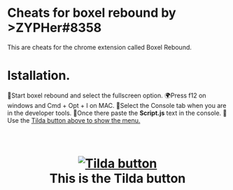 # Cheats for boxel rebound by >ZYPHer#8358
This are cheats for the chrome extension called Boxel Rebound.



# Istallation. 
📂Start boxel rebound and select the fullscreen option.
🌍Press f12 on windows and Cmd + Opt + I on MAC.
👿Select the Console tab when you are in the developer tools.
👀Once there paste the **Script.js** text in the console. 
🥶Use the [Tilda button above to show the menu.](https://qph.fs.quoracdn.net/main-qimg-ff8436a338c4435a98fe4f5874ce42d2-c)

<h1 align="center">
  <br>
  <a href="https://discord.gg/DcEMZNBkSG"><img src="https://qph.fs.quoracdn.net/main-qimg-ff8436a338c4435a98fe4f5874ce42d2-c" alt="Tilda button"></a>
  <br>
  This is the Tilda button
  <br>
</h1>
